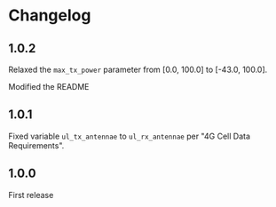 # Changelog

## 1.0.2
Relaxed the `max_tx_power` parameter from [0.0, 100.0] to [-43.0, 100.0].

Modified the README

## 1.0.1
Fixed variable `ul_tx_antennae` to `ul_rx_antennae` per "4G Cell Data Requirements".

## 1.0.0
First release
